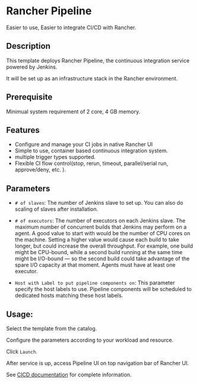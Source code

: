 # Rancher Pipeline

Easier to use, Easier to integrate CI/CD with Rancher.

## Description

This template deploys Rancher Pipeline, the continuous integration service powered by Jenkins.

It will be set up as an infrastructure stack in the Rancher environment.

## Prerequisite

Minimual system requirement of 2 core, 4 GB memory.

## Features

- Configure and manage your CI jobs in native Rancher UI
- Simple to use, container based continuous integration system.
- multiple trigger types supported.
- Flexible CI flow control(stop, rerun, timeout, parallel/serial run, approve/deny, etc. ).

## Parameters

- `# of slaves`: The number of Jenkins slave to set up. You can also do scaling of slaves after installation. 
- `# of executors`: The number of executors on each Jenkins slave. The maximum number of concurrent builds that Jenkins may perform on a agent. A good value to start with would be the number of CPU cores on the machine. Setting a higher value would cause each build to take longer, but could increase the overall throughput. For example, one build might be CPU-bound, while a second build running at the same time might be I/O-bound — so the second build could take advantage of the spare I/O capacity at that moment. Agents must have at least one executor. 


- `Host with Label to put pipeline components on`: This parameter specify the host labels to use. Pipeline components will be scheduled to dedicated hosts matching these host labels.

## Usage:

Select the template from the catalog.

Configure the parameters according to your workload and resource.

Click `Launch`.

After service is up, access Pipeline UI on top navigation bar of Rancher UI.

See [CICD documentation](https://github.com/rancher/pipeline/blob/docs/docs/README.md) for complete information.
